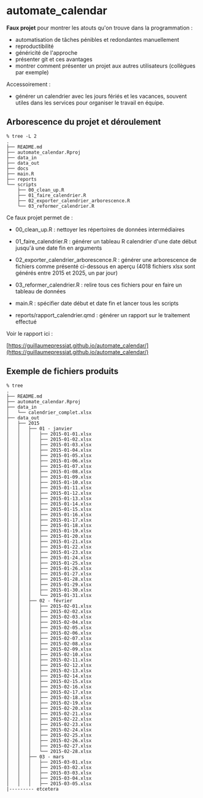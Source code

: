 # automate_calendar


**Faux projet** pour montrer les atouts qu'on trouve dans la programmation :

- automatisation de tâches pénibles et redondantes manuellement
- reproductibilité
- généricité de l'approche
- présenter git et ces avantages 
- montrer comment présenter un projet aux autres utilisateurs (collègues par exemple)

Accessoirement : 
- générer un calendrier avec les jours fériés et les vacances, souvent utiles dans les services pour organiser le travail en équipe.

## Arborescence du projet et déroulement

```
% tree -L 2
.
├── README.md
├── automate_calendar.Rproj
├── data_in
├── data_out
├── docs
├── main.R
├── reports
└── scripts
    ├── 00_clean_up.R
    ├── 01_faire_calendrier.R
    ├── 02_exporter_calendrier_arborescence.R
    └── 03_reformer_calendrier.R
```

Ce faux projet permet de :

- 00_clean_up.R : nettoyer les répertoires de données intermédiaires
- 01_faire_calendrier.R : générer un tableau R calendrier d'une date début jusqu'à une date fin en arguments
- 02_exporter_calendrier_arborescence.R : générer une arborescence de fichiers comme présenté ci-dessous en aperçu (4018 fichiers xlsx sont générés entre 2015 et 2025, un par jour)
- 03_reformer_calendrier.R : relire tous ces fichiers pour en faire un tableau de données 

- main.R : spécifier date début et date fin et lancer tous les scripts

- reports/rapport_calendrier.qmd : générer un rapport sur le traitement effectué

Voir le rapport ici : 

[https://guillaumepressiat.github.io/automate_calendar/](https://guillaumepressiat.github.io/automate_calendar/)

## Exemple de fichiers produits

```
% tree 
.
├── README.md
├── automate_calendar.Rproj
├── data_in
│   └── calendrier_complet.xlsx
├── data_out
│   ├── 2015
│   │   ├── 01 - janvier
│   │   │   ├── 2015-01-01.xlsx
│   │   │   ├── 2015-01-02.xlsx
│   │   │   ├── 2015-01-03.xlsx
│   │   │   ├── 2015-01-04.xlsx
│   │   │   ├── 2015-01-05.xlsx
│   │   │   ├── 2015-01-06.xlsx
│   │   │   ├── 2015-01-07.xlsx
│   │   │   ├── 2015-01-08.xlsx
│   │   │   ├── 2015-01-09.xlsx
│   │   │   ├── 2015-01-10.xlsx
│   │   │   ├── 2015-01-11.xlsx
│   │   │   ├── 2015-01-12.xlsx
│   │   │   ├── 2015-01-13.xlsx
│   │   │   ├── 2015-01-14.xlsx
│   │   │   ├── 2015-01-15.xlsx
│   │   │   ├── 2015-01-16.xlsx
│   │   │   ├── 2015-01-17.xlsx
│   │   │   ├── 2015-01-18.xlsx
│   │   │   ├── 2015-01-19.xlsx
│   │   │   ├── 2015-01-20.xlsx
│   │   │   ├── 2015-01-21.xlsx
│   │   │   ├── 2015-01-22.xlsx
│   │   │   ├── 2015-01-23.xlsx
│   │   │   ├── 2015-01-24.xlsx
│   │   │   ├── 2015-01-25.xlsx
│   │   │   ├── 2015-01-26.xlsx
│   │   │   ├── 2015-01-27.xlsx
│   │   │   ├── 2015-01-28.xlsx
│   │   │   ├── 2015-01-29.xlsx
│   │   │   ├── 2015-01-30.xlsx
│   │   │   └── 2015-01-31.xlsx
│   │   ├── 02 - février
│   │   │   ├── 2015-02-01.xlsx
│   │   │   ├── 2015-02-02.xlsx
│   │   │   ├── 2015-02-03.xlsx
│   │   │   ├── 2015-02-04.xlsx
│   │   │   ├── 2015-02-05.xlsx
│   │   │   ├── 2015-02-06.xlsx
│   │   │   ├── 2015-02-07.xlsx
│   │   │   ├── 2015-02-08.xlsx
│   │   │   ├── 2015-02-09.xlsx
│   │   │   ├── 2015-02-10.xlsx
│   │   │   ├── 2015-02-11.xlsx
│   │   │   ├── 2015-02-12.xlsx
│   │   │   ├── 2015-02-13.xlsx
│   │   │   ├── 2015-02-14.xlsx
│   │   │   ├── 2015-02-15.xlsx
│   │   │   ├── 2015-02-16.xlsx
│   │   │   ├── 2015-02-17.xlsx
│   │   │   ├── 2015-02-18.xlsx
│   │   │   ├── 2015-02-19.xlsx
│   │   │   ├── 2015-02-20.xlsx
│   │   │   ├── 2015-02-21.xlsx
│   │   │   ├── 2015-02-22.xlsx
│   │   │   ├── 2015-02-23.xlsx
│   │   │   ├── 2015-02-24.xlsx
│   │   │   ├── 2015-02-25.xlsx
│   │   │   ├── 2015-02-26.xlsx
│   │   │   ├── 2015-02-27.xlsx
│   │   │   └── 2015-02-28.xlsx
│   │   ├── 03 - mars
│   │   │   ├── 2015-03-01.xlsx
│   │   │   ├── 2015-03-02.xlsx
│   │   │   ├── 2015-03-03.xlsx
│   │   │   ├── 2015-03-04.xlsx
│   │   │   ├── 2015-03-05.xlsx
|--------- etcetera
```



